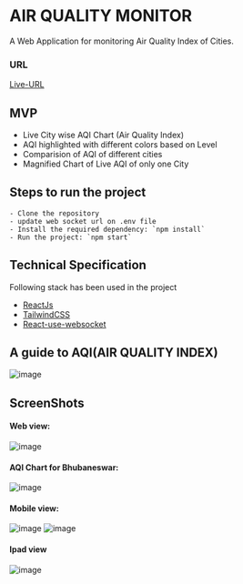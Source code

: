 # AIR QUALITY MONITOR

A Web Application for monitoring Air Quality Index of Cities.

### URL
[Live-URL](https://aqi-ajk.netlify.app/)

## MVP

- Live City wise AQI Chart (Air Quality Index)
- AQI highlighted with different colors based on Level
- Comparision of AQI of different cities
- Magnified Chart of Live AQI of only one City

## Steps to run the project
```
- Clone the repository
- update web socket url on .env file
- Install the required dependency: `npm install`
- Run the project: `npm start`
```

## Technical Specification

Following stack has been used in the project
- [ReactJs](https://reactjs.org/)
- [TailwindCSS](https://tailwindcss.com/)
- [React-use-websocket](https://www.npmjs.com/package/react-use-websocket)

## A guide to AQI(AIR QUALITY INDEX)

![image](https://user-images.githubusercontent.com/44355278/129602200-1a8b65a6-3f77-42ff-9be8-4b2379b53d9a.png)

## ScreenShots

#### Web view:
![image](https://user-images.githubusercontent.com/44355278/129717276-259b8a1a-f09c-482c-be30-ccdf20c5c3ad.png)

#### AQI Chart for Bhubaneswar:
![image](https://user-images.githubusercontent.com/44355278/129716596-5e5b29f9-2cbe-4f19-b556-e4c6d47e846c.png)

#### Mobile view:
![image](https://user-images.githubusercontent.com/44355278/129716779-ae59f139-ceec-48c9-8819-082b5a2cbdd4.png)
![image](https://user-images.githubusercontent.com/44355278/129716912-b9fd7467-b86f-40a2-bd09-fa9e670d2545.png)

#### Ipad view
![image](https://user-images.githubusercontent.com/44355278/129717081-dd516712-ad5f-44fe-ae0e-9389080adce2.png)
